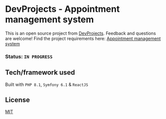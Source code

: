 # DevProjects - Appointment management system

This is an open source project from [DevProjects](http://www.codementor.io/projects). Feedback and questions are welcome!
Find the project requirements here: [Appointment management system](https://www.codementor.io/projects/web/appointment-management-system-compu19a0t)

### Status: `IN PROGRESS`

## Tech/framework used
Built with `PHP 8.1`, `Symfony 6.1` & `ReactJS`

## License
[MIT](https://choosealicense.com/licenses/mit/)

